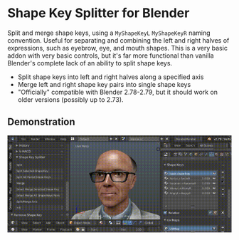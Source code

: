 # Shape Key Splitter for Blender
Split and merge shape keys, using a `MyShapeKeyL` `MyShapeKeyR` naming convention. Useful for separating and combining the left and right halves of expressions, such as eyebrow, eye, and mouth shapes. This is a very basic addon with very basic controls, but it's far more functional than vanilla Blender's complete lack of an ability to split shape keys.
* Split shape keys into left and right halves along a specified axis
* Merge left and right shape key pairs into single shape keys
* "Officially" compatible with Blender 2.78-2.79, but it should work on older versions (possibly up to 2.73).

## Demonstration
![Demo gif](https://github.com/TiberiumFusion/BlenderShapeKeySplitter/blob/master/demo.gif)
